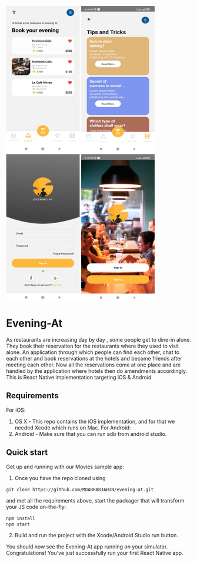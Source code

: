 <p>
	<img src="https://github.com/MDABRARJAHIN/evening-at/blob/master/screenshots/1.jpeg" width="200" height="400">
	<img src="https://github.com/MDABRARJAHIN/evening-at/blob/master/screenshots/2.jpeg" width="200" height="400">
	<img src="https://github.com/MDABRARJAHIN/evening-at/blob/master/screenshots/3.jpeg" width="200" height="400">
	<img src="https://github.com/MDABRARJAHIN/evening-at/blob/master/screenshots/4.jpeg" width="200" height="400">
</p>

# Evening-At

As restaurants are increasing day by day , some people get to dine-in alone. 
They book their reservation for the restaurants where they used to visit alone. 
An application through which people can find each other, chat to each other and
book reservations at the hotels and become friends after meeting each other. 
Now all the reservations come at one place and are handled by the application 
where hotels then do amendments accordingly. This is React Native implementation 
targeting iOS & Android.

## Requirements

For iOS:
1. OS X - This repo contains the iOS implementation, and for that we needed Xcode which runs on Mac.
For Android:
1. Android - Make sure that you can run adb from android studio.

## Quick start

Get up and running with our Movies sample app:

1. Once you have the repo cloned using 
```
git clone https://github.com/MDABRARJAHIN/evening-at.git
```
and met all the requirements above, start the
packager that will transform your JS code on-the-fly:
```
npm install
npm start
```
2. Build and run the project with the Xcode/Android Studio run button.

You should now see the Evening-At app running on your simulator.
Congratulations!  You've just successfully run your first React Native app.